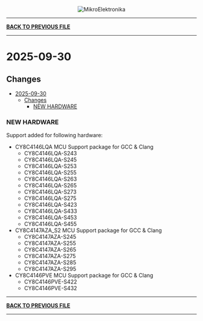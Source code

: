 <p align="center">
  <img src="http://www.mikroe.com/img/designs/beta/logo_small.png?raw=true" alt="MikroElektronika"/>
</p>

---

**[BACK TO PREVIOUS FILE](../changelog.md)**

---

# 2025-09-30

## Changes

- [2025-09-30](#2025-09-30)
  - [Changes](#changes)
    - [NEW HARDWARE](#new-hardware)

### NEW HARDWARE

Support added for following hardware:

+ CY8C4146LQA MCU Support package for GCC & Clang
  + CY8C4146LQA-S243
  + CY8C4146LQA-S245
  + CY8C4146LQA-S253
  + CY8C4146LQA-S255
  + CY8C4146LQA-S263
  + CY8C4146LQA-S265
  + CY8C4146LQA-S273
  + CY8C4146LQA-S275
  + CY8C4146LQA-S423
  + CY8C4146LQA-S433
  + CY8C4146LQA-S453
  + CY8C4146LQA-S455
+ CY8C4147AZA_S2 MCU Support package for GCC & Clang
  + CY8C4147AZA-S245
  + CY8C4147AZA-S255
  + CY8C4147AZA-S265
  + CY8C4147AZA-S275
  + CY8C4147AZA-S285
  + CY8C4147AZA-S295
+ CY8C4146PVE MCU Support package for GCC & Clang
  + CY8C4146PVE-S422
  + CY8C4146PVE-S432

---

**[BACK TO PREVIOUS FILE](../changelog.md)**

---
